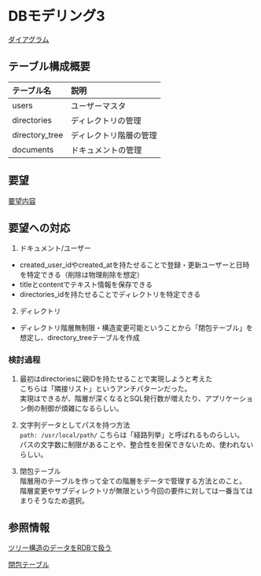 # DBモデリング3

[ダイアグラム](https://dbdiagram.io/d/6194fb0502cf5d186b5ae573)

## テーブル構成概要

|テーブル名|説明|
|:--|:--|
|users|ユーザーマスタ|
|directories|ディレクトリの管理|
|directory_tree|ディレクトリ階層の管理|
|documents|ドキュメントの管理|

## 要望

[要望内容](https://airtable.com/appPxhCPFYGqqN9YU/tblVlFr2q4lIqDKYc/viwX8r6DpCRp80swL/recNz4o0hCUn6ctkA?blocks=hide)

## 要望への対応

1. ドキュメント/ユーザー

- created_user_idやcreated_atを持たせることで登録・更新ユーザーと日時を特定できる（削除は物理削除を想定）
- titleとcontentでテキスト情報を保存できる
- directories_idを持たせることでディレクトリを特定できる

2. ディレクトリ

- ディレクトリ階層無制限・構造変更可能ということから「閉包テーブル」を想定し、directory_treeテーブルを作成

### 検討過程

1. 最初はdirectoriesに親IDを持たせることで実現しようと考えた  
こちらは「隣接リスト」というアンチパターンだった。  
実現はできるが、階層が深くなるとSQL発行数が増えたり、アプリケーション側の制御が煩雑になるらしい。  

2. 文字列データとしてパスを持つ方法  
`path: /usr/local/path/`
こちらは「経路列挙」と呼ばれるものらしい。  
パスの文字数に制限があることや、整合性を担保できないため、使われないらしい。  

3. 閉包テーブル  
階層用のテーブルを作って全ての階層をデータで管理する方法とのこと。  
階層変更やサブディレクトリが無限という今回の要件に対しては一番当てはまりそうなため選択。  

## 参照情報

[ツリー構造のデータをRDBで扱う](https://qiita.com/ftsan/items/d11c47e81508b92426fb)  

[閉包テーブル](https://qiita.com/ymstshinichiro/items/b1825719c4fb274446cc)
